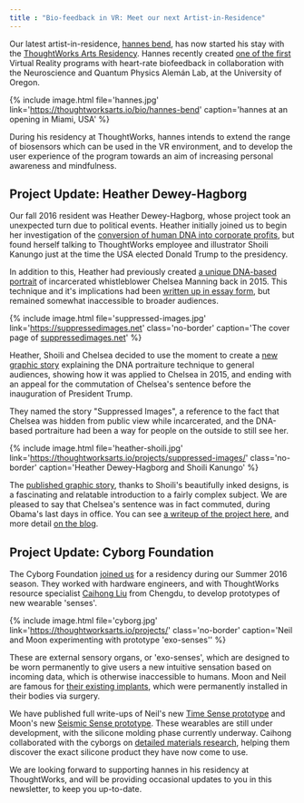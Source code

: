 ```yaml
---
title : "Bio-feedback in VR: Meet our next Artist-in-Residence"
---
```

Our latest artist-in-residence, [hannes bend](https://thoughtworksarts.io/bio/hannes-bend/), has now started his stay with the [ThoughtWorks Arts Residency](https://thoughtworksarts.io/). Hannes recently created [one of the first](http://www.hannesbend.com/index.php?/current/myndful/) Virtual Reality programs with heart-rate biofeedback in collaboration with the Neuroscience and Quantum Physics Alemán Lab, at the University of Oregon.

{% include image.html file='hannes.jpg'
   link='https://thoughtworksarts.io/bio/hannes-bend'
   caption='hannes at an opening in Miami, USA' %}

During his residency at ThoughtWorks, hannes intends to extend the range of biosensors which can be used in the VR environment, and to develop the user experience of the program towards an aim of increasing personal awareness and mindfulness.

<!--excerpt-ends-->

## Project Update: Heather Dewey-Hagborg

Our fall 2016 resident was Heather Dewey-Hagborg, whose project took an unexpected turn due to political events. Heather initially joined us to begin her investigation of the [conversion of human DNA into corporate profits](https://thoughtworksarts.io/blog/introducing-heather-dewey-hagborg/), but found herself talking to ThoughtWorks employee and illustrator Shoili Kanungo just at the time the USA elected Donald Trump to the presidency.

In addition to this, Heather had previously created [a unique DNA-based portrait](http://deweyhagborg.com/projects/radical-love) of incarcerated whistleblower Chelsea Manning back in 2015\. This technique and it's implications had been [written up in essay form](https://thenewinquiry.com/sci-fi-crime-drama-with-a-strong-black-lead/), but remained somewhat inaccessible to broader audiences.

{% include image.html file='suppressed-images.jpg'
   link='https://suppressedimages.net'
   class='no-border'
   caption='The cover page of <a href="http://suppressedimages.net/">suppressedimages.net</a>' %}

Heather, Shoili and Chelsea decided to use the moment to create a [new graphic story](https://suppressedimages.net/) explaining the DNA portraiture technique to general audiences, showing how it was applied to Chelsea in 2015, and ending with an appeal for the commutation of Chelsea's sentence before the inauguration of President Trump.

They named the story "Suppressed Images", a reference to the fact that Chelsea was hidden from public view while incarcerated, and the DNA-based portraiture had been a way for people on the outside to still see her.

{% include image.html file='heather-shoili.jpg'
   link='https://thoughtworksarts.io/projects/suppressed-images/'
   class='no-border'
   caption='Heather Dewey-Hagborg and Shoili Kanungo' %}

The [published graphic story](https://suppressedimages.net/), thanks to Shoili's beautifully inked designs, is a fascinating and relatable introduction to a fairly complex subject. We are pleased to say that Chelsea's sentence was in fact commuted, during Obama's last days in office. You can see [a writeup of the project here](https://thoughtworksarts.io/projects/suppressed-images/), and more detail [on the blog](https://thoughtworksarts.io/blog/suppressed-images-picturing-chelsea-manning/).

## Project Update: Cyborg Foundation

The Cyborg Foundation [joined us](https://thoughtworksarts.io/blog/introducing-cyborg-foundation/) for a residency during our Summer 2016 season. They worked with hardware engineers, and with ThoughtWorks resource specialist [Caihong Liu](https://thoughtworksarts.io/bio/caihong-liu/) from Chengdu, to develop prototypes of new wearable 'senses'.

{% include image.html file='cyborg.jpg'
   link='https://thoughtworksarts.io/projects/'
   class='no-border'
   caption='Neil and Moon experimenting with prototype \'exo-senses\'' %}

These are external sensory organs, or 'exo-senses', which are designed to be worn permanently to give users a new intuitive sensation based on incoming data, which is otherwise inaccessible to humans. Moon and Neil are famous for [their existing implants](https://thoughtworksarts.io/blog/introducing-cyborg-foundation/), which were permanently installed in their bodies via surgery.

We have published full write-ups of Neil's new [Time Sense prototype](https://thoughtworksarts.io/projects/time-sense/) and Moon's new [Seismic Sense prototype](https://thoughtworksarts.io/projects/seismic-sense/). These wearables are still under development, with the silicone molding phase currently underway. Caihong collaborated with the cyborgs on [detailed materials research](https://thoughtworksarts.io/blog/cyborg-senses-weaving-materials/), helping them discover the exact silicone product they have now come to use.

We are looking forward to supporting hannes in his residency at ThoughtWorks, and will be providing occasional updates to you in this newsletter, to keep you up-to-date.